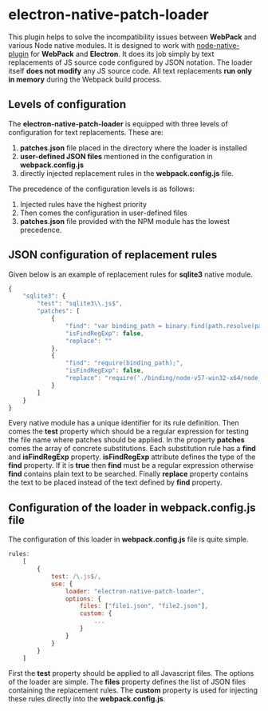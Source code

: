 # electron-native-patch-loader
This plugin helps to solve the incompatibility issues between **WebPack** and various Node native modules. It is designed to work with [node-native-plugin](https://github.com/evonox/electron-native-plugin) for **WebPack** and **Electron**. It does its job simply by text replacements of JS source code configured by JSON notation. The loader itself **does not modify** any JS source code. All text replacements **run only in memory** during the Webpack build process.
## Levels of configuration
The **electron-native-patch-loader** is equipped with three levels of configuration for text replacements. These are:
1. **patches.json** file placed in the directory where the loader is installed
2. **user-defined JSON files** mentioned in the configuration in **webpack.config.js**
3. directly injected replacement rules in the **webpack.config.js** file.

The precedence of the configuration levels is as follows:
1. Injected rules have the highest priority
2. Then comes the configuration in user-defined files
3. **patches.json** file provided with the NPM module has the lowest precedence.

## JSON configuration of replacement rules
Given below is an example of replacement rules for **sqlite3** native module.
```javascript
{
    "sqlite3": {
        "test": "sqlite3\\.js$",
        "patches": [
            {
                "find": "var binding_path = binary.find(path.resolve(path.join(__dirname,'../package.json')));",
                "isFindRegExp": false,
                "replace": ""
            },
            {
                "find": "require(binding_path);",
                "isFindRegExp": false,
                "replace": "require('./binding/node-v57-win32-x64/node_sqlite3.node')"
            }
        ]
    }
}
```
Every native module has a unique identifier for its rule definition. Then comes the **test** property which should be a regular expression for testing the file name where patches should be applied. In the property **patches** comes the array of concrete substitutions. Each substitution rule has a **find** and **isFindRegExp** property. **isFindRegExp** attribute defines the type of the **find** property. If it is **true** then **find** must be a regular expression otherwise **find** contains plain text to be searched. Finally **replace** property contains the text to be placed instead of the text defined by **find** property.

## Configuration of the loader in webpack.config.js file
The configuration of this loader in **webpack.config.js** file is quite simple. 
```javascript
rules: 
    [
        {
            test: /\.js$/,
            use: { 
                loader: "electron-native-patch-loader",
                options: {
                    files: ["file1.json", "file2.json"],
                    custom: {
                        ...
                    }
                }
            }
        }
    ]   
```
First the **test** property should be applied to all Javascript files. The options of the loader are simple. The **files** property defines the list of JSON files containing the replacement rules. The **custom** property is used for injecting these rules directly into the **webpack.config.js**.
